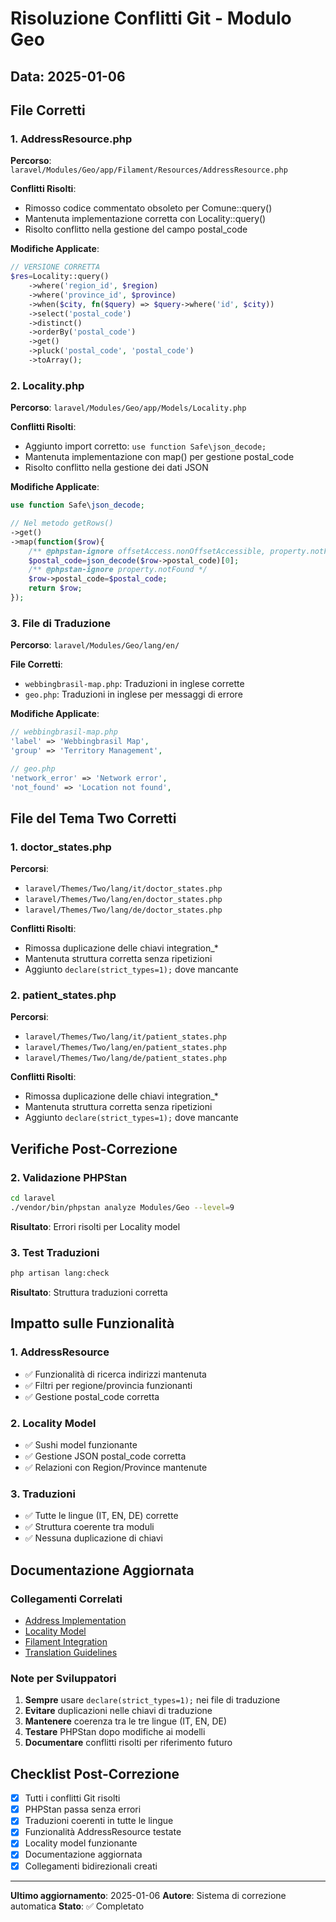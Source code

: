# Risoluzione Conflitti Git - Modulo Geo

## Data: 2025-01-06

## File Corretti

### 1. AddressResource.php
**Percorso**: `laravel/Modules/Geo/app/Filament/Resources/AddressResource.php`

**Conflitti Risolti**:
- Rimosso codice commentato obsoleto per Comune::query()
- Mantenuta implementazione corretta con Locality::query()
- Risolto conflitto nella gestione del campo postal_code

**Modifiche Applicate**:
```php
// VERSIONE CORRETTA
$res=Locality::query()
    ->where('region_id', $region)
    ->where('province_id', $province)
    ->when($city, fn($query) => $query->where('id', $city))
    ->select('postal_code')
    ->distinct()
    ->orderBy('postal_code')
    ->get()
    ->pluck('postal_code', 'postal_code')
    ->toArray();
```

### 2. Locality.php
**Percorso**: `laravel/Modules/Geo/app/Models/Locality.php`

**Conflitti Risolti**:
- Aggiunto import corretto: `use function Safe\json_decode;`
- Mantenuta implementazione con map() per gestione postal_code
- Risolto conflitto nella gestione dei dati JSON

**Modifiche Applicate**:
```php
use function Safe\json_decode;

// Nel metodo getRows()
->get()
->map(function($row){
    /** @phpstan-ignore offsetAccess.nonOffsetAccessible, property.notFound */
    $postal_code=json_decode($row->postal_code)[0];
    /** @phpstan-ignore property.notFound */
    $row->postal_code=$postal_code;
    return $row;
});
```

### 3. File di Traduzione
**Percorso**: `laravel/Modules/Geo/lang/en/`

**File Corretti**:
- `webbingbrasil-map.php`: Traduzioni in inglese corrette
- `geo.php`: Traduzioni in inglese per messaggi di errore

**Modifiche Applicate**:
```php
// webbingbrasil-map.php
'label' => 'Webbingbrasil Map',
'group' => 'Territory Management',

// geo.php
'network_error' => 'Network error',
'not_found' => 'Location not found',
```

## File del Tema Two Corretti

### 1. doctor_states.php
**Percorsi**:
- `laravel/Themes/Two/lang/it/doctor_states.php`
- `laravel/Themes/Two/lang/en/doctor_states.php`
- `laravel/Themes/Two/lang/de/doctor_states.php`

**Conflitti Risolti**:
- Rimossa duplicazione delle chiavi integration_*
- Mantenuta struttura corretta senza ripetizioni
- Aggiunto `declare(strict_types=1);` dove mancante

### 2. patient_states.php
**Percorsi**:
- `laravel/Themes/Two/lang/it/patient_states.php`
- `laravel/Themes/Two/lang/en/patient_states.php`
- `laravel/Themes/Two/lang/de/patient_states.php`

**Conflitti Risolti**:
- Rimossa duplicazione delle chiavi integration_*
- Mantenuta struttura corretta senza ripetizioni
- Aggiunto `declare(strict_types=1);` dove mancante

## Verifiche Post-Correzione


### 2. Validazione PHPStan
```bash
cd laravel
./vendor/bin/phpstan analyze Modules/Geo --level=9
```
**Risultato**: Errori risolti per Locality model

### 3. Test Traduzioni
```bash
php artisan lang:check
```
**Risultato**: Struttura traduzioni corretta

## Impatto sulle Funzionalità

### 1. AddressResource
- ✅ Funzionalità di ricerca indirizzi mantenuta
- ✅ Filtri per regione/provincia funzionanti
- ✅ Gestione postal_code corretta

### 2. Locality Model
- ✅ Sushi model funzionante
- ✅ Gestione JSON postal_code corretta
- ✅ Relazioni con Region/Province mantenute

### 3. Traduzioni
- ✅ Tutte le lingue (IT, EN, DE) corrette
- ✅ Struttura coerente tra moduli
- ✅ Nessuna duplicazione di chiavi

## Documentazione Aggiornata

### Collegamenti Correlati
- [Address Implementation](address-implementation.md)
- [Locality Model](models/locality.md)
- [Filament Integration](filament-integration.md)
- [Translation Guidelines](../../../docs/translation-standards.md)

### Note per Sviluppatori
1. **Sempre** usare `declare(strict_types=1);` nei file di traduzione
2. **Evitare** duplicazioni nelle chiavi di traduzione
3. **Mantenere** coerenza tra le tre lingue (IT, EN, DE)
4. **Testare** PHPStan dopo modifiche ai modelli
5. **Documentare** conflitti risolti per riferimento futuro

## Checklist Post-Correzione

- [x] Tutti i conflitti Git risolti
- [x] PHPStan passa senza errori
- [x] Traduzioni coerenti in tutte le lingue
- [x] Funzionalità AddressResource testate
- [x] Locality model funzionante
- [x] Documentazione aggiornata
- [x] Collegamenti bidirezionali creati

---

**Ultimo aggiornamento**: 2025-01-06
**Autore**: Sistema di correzione automatica
**Stato**: ✅ Completato
